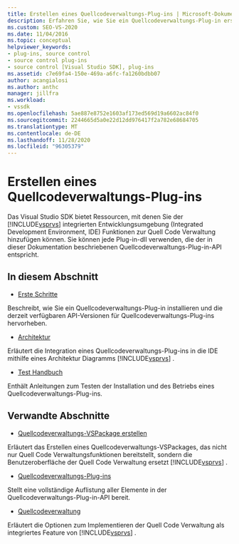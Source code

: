 ```yaml
---
title: Erstellen eines Quellcodeverwaltungs-Plug-ins | Microsoft-Dokumentation
description: Erfahren Sie, wie Sie ein Quellcodeverwaltungs-Plug-in erstellen, mit dem der integrierten Entwicklungsumgebung (IDE) von Visual Studio eine Quell Code Verwaltungsfunktion hinzugefügt wird.
ms.custom: SEO-VS-2020
ms.date: 11/04/2016
ms.topic: conceptual
helpviewer_keywords:
- plug-ins, source control
- source control plug-ins
- source control [Visual Studio SDK], plug-ins
ms.assetid: c7e69fa4-150e-469a-a6fc-fa1260bdbb07
author: acangialosi
ms.author: anthc
manager: jillfra
ms.workload:
- vssdk
ms.openlocfilehash: 5ae887e8752e1603af173ed569d19a6602ac84f0
ms.sourcegitcommit: 2244665d5a0e22d12dd976417f2a782e68684705
ms.translationtype: MT
ms.contentlocale: de-DE
ms.lasthandoff: 11/28/2020
ms.locfileid: "96305379"
---
```

# <a name="create-a-source-control-plug-in"></a>Erstellen eines Quellcodeverwaltungs-Plug-ins
Das Visual Studio SDK bietet Ressourcen, mit denen Sie der [!INCLUDE[vsprvs](../../code-quality/includes/vsprvs_md.md)] integrierten Entwicklungsumgebung (Integrated Development Environment, IDE) Funktionen zur Quell Code Verwaltung hinzufügen können. Sie können jede Plug-in-dll verwenden, die der in dieser Dokumentation beschriebenen Quellcodeverwaltungs-Plug-in-API entspricht.

## <a name="in-this-section"></a>In diesem Abschnitt
- [Erste Schritte](../../extensibility/internals/getting-started-with-source-control-plug-ins.md)

 Beschreibt, wie Sie ein Quellcodeverwaltungs-Plug-in installieren und die derzeit verfügbaren API-Versionen für Quellcodeverwaltungs-Plug-ins hervorheben.

- [Architektur](../../extensibility/internals/source-control-plug-in-architecture.md)

 Erläutert die Integration eines Quellcodeverwaltungs-Plug-ins in die IDE mithilfe eines Architektur Diagramms [!INCLUDE[vsprvs](../../code-quality/includes/vsprvs_md.md)] .

- [Test Handbuch](../../extensibility/internals/test-guide-for-source-control-plug-ins.md)

 Enthält Anleitungen zum Testen der Installation und des Betriebs eines Quellcodeverwaltungs-Plug-ins.

## <a name="related-sections"></a>Verwandte Abschnitte
- [Quellcodeverwaltungs-VSPackage erstellen](../../extensibility/internals/creating-a-source-control-vspackage.md)

 Erläutert das Erstellen eines Quellcodeverwaltungs-VSPackages, das nicht nur Quell Code Verwaltungsfunktionen bereitstellt, sondern die Benutzeroberfläche der Quell Code Verwaltung ersetzt [!INCLUDE[vsprvs](../../code-quality/includes/vsprvs_md.md)] .

- [Quellcodeverwaltungs-Plug-ins](../../extensibility/source-control-plug-ins.md)

 Stellt eine vollständige Auflistung aller Elemente in der Quellcodeverwaltungs-Plug-in-API bereit.

- [Quellcodeverwaltung](../../extensibility/internals/source-control.md)

 Erläutert die Optionen zum Implementieren der Quell Code Verwaltung als integriertes Feature von [!INCLUDE[vsprvs](../../code-quality/includes/vsprvs_md.md)] .
